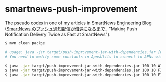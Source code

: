 # smartnews-push-improvement

The pseudo codes in one of my articles in SmartNews Engineering Blog ([SmartNews のプッシュ通知配信が倍速になるまで
](https://developer.smartnews.com/blog/2018/01/push-improvement/), "Making Push Notification Delivery Twice as Fast at SmartNews").

```bash
$ mvn clean packge

# usage: java -jar target/push-improvement-jar-with-dependencies.jar {numberOfSQSMessages} {numberOfDataInMessage} {senderType}
# You need to modify some constants in ApnsUtils to connect to APNs with your credentials.

$ java -jar target/push-improvement-jar-with-dependencies.jar 100 10 WITH_PROBLEM #Try original implementation
$ java -jar target/push-improvement-jar-with-dependencies.jar 100 10 FIXED1 #Try 1st fix implementation
$ java -jar target/push-improvement-jar-with-dependencies.jar 100 10 FIXED2 #Try final implementation
```
